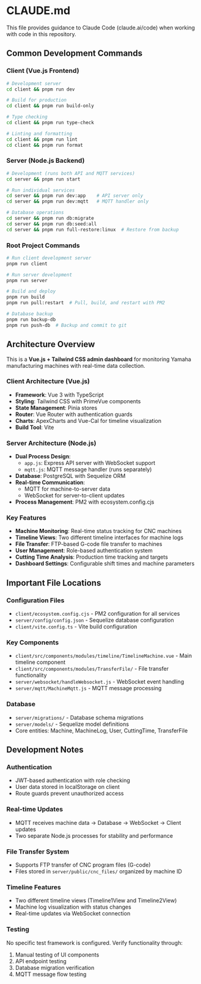 # CLAUDE.md

This file provides guidance to Claude Code (claude.ai/code) when working with code in this repository.

## Common Development Commands

### Client (Vue.js Frontend)
```bash
# Development server
cd client && pnpm run dev

# Build for production
cd client && pnpm run build-only

# Type checking
cd client && pnpm run type-check

# Linting and formatting
cd client && pnpm run lint
cd client && pnpm run format
```

### Server (Node.js Backend)
```bash
# Development (runs both API and MQTT services)
cd server && pnpm run start

# Run individual services
cd server && pnpm run dev:app    # API server only
cd server && pnpm run dev:mqtt   # MQTT handler only

# Database operations
cd server && pnpm run db:migrate
cd server && pnpm run db:seed:all
cd server && pnpm run full-restore:linux  # Restore from backup
```

### Root Project Commands
```bash
# Run client development server
pnpm run client

# Run server development
pnpm run server

# Build and deploy
pnpm run build
pnpm run pull:restart  # Pull, build, and restart with PM2

# Database backup
pnpm run backup-db
pnpm run push-db  # Backup and commit to git
```

## Architecture Overview

This is a **Vue.js + Tailwind CSS admin dashboard** for monitoring Yamaha manufacturing machines with real-time data collection.

### Client Architecture (Vue.js)
- **Framework**: Vue 3 with TypeScript
- **Styling**: Tailwind CSS with PrimeVue components
- **State Management**: Pinia stores
- **Router**: Vue Router with authentication guards
- **Charts**: ApexCharts and Vue-Cal for timeline visualization
- **Build Tool**: Vite

### Server Architecture (Node.js)
- **Dual Process Design**:
  - `app.js`: Express API server with WebSocket support
  - `mqtt.js`: MQTT message handler (runs separately)
- **Database**: PostgreSQL with Sequelize ORM
- **Real-time Communication**: 
  - MQTT for machine-to-server data
  - WebSocket for server-to-client updates
- **Process Management**: PM2 with ecosystem.config.cjs

### Key Features
- **Machine Monitoring**: Real-time status tracking for CNC machines
- **Timeline Views**: Two different timeline interfaces for machine logs
- **File Transfer**: FTP-based G-code file transfer to machines
- **User Management**: Role-based authentication system
- **Cutting Time Analysis**: Production time tracking and targets
- **Dashboard Settings**: Configurable shift times and machine parameters

## Important File Locations

### Configuration Files
- `client/ecosystem.config.cjs` - PM2 configuration for all services
- `server/config/config.json` - Sequelize database configuration
- `client/vite.config.ts` - Vite build configuration

### Key Components
- `client/src/components/modules/timeline/TimelineMachine.vue` - Main timeline component
- `client/src/components/modules/TransferFile/` - File transfer functionality
- `server/websocket/handleWebsocket.js` - WebSocket event handling
- `server/mqtt/MachineMqtt.js` - MQTT message processing

### Database
- `server/migrations/` - Database schema migrations
- `server/models/` - Sequelize model definitions
- Core entities: Machine, MachineLog, User, CuttingTime, TransferFile

## Development Notes

### Authentication
- JWT-based authentication with role checking
- User data stored in localStorage on client
- Route guards prevent unauthorized access

### Real-time Updates
- MQTT receives machine data → Database → WebSocket → Client updates
- Two separate Node.js processes for stability and performance

### File Transfer System
- Supports FTP transfer of CNC program files (G-code)
- Files stored in `server/public/cnc_files/` organized by machine ID

### Timeline Features
- Two different timeline views (Timeline1View and Timeline2View)
- Machine log visualization with status changes
- Real-time updates via WebSocket connection

### Testing
No specific test framework is configured. Verify functionality through:
1. Manual testing of UI components
2. API endpoint testing
3. Database migration verification
4. MQTT message flow testing